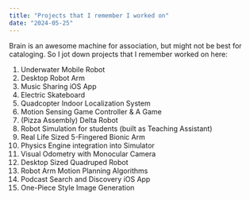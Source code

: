 ```yaml
---
title: "Projects that I remember I worked on"
date: "2024-05-25"
---
```


Brain is an awesome machine for association, but might not be best for cataloging. So I jot down projects that I remember worked on here:

1. Underwater Mobile Robot
1. Desktop Robot Arm
1. Music Sharing iOS App
1. Electric Skateboard
1. Quadcopter Indoor Localization System
1. Motion Sensing Game Controller & A Game
1. (Pizza Assembly) Delta Robot
1. Robot Simulation for students (built as Teaching Assistant)
1. Real Life Sized 5-Fingered Bionic Arm
1. Physics Engine integration into Simulator
1. Visual Odometry with Monocular Camera
1. Desktop Sized Quadruped Robot
1. Robot Arm Motion Planning Algorithms
1. Podcast Search and Discovery iOS App
1. One-Piece Style Image Generation
